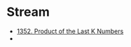 # Stream

- [1352. Product of the Last K Numbers](https://leetcode.com/problems/product-of-the-last-k-numbers/description/)
- 